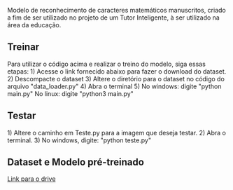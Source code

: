 Modelo de reconhecimento de caracteres matemáticos manuscritos, criado a fim de ser utilizado no projeto de um Tutor Inteligente, à ser utilizado na área da educação.

<h2>Treinar</h2>
Para utilizar o código acima e realizar o treino do modelo, siga essas etapas:
1) Acesse o link fornecido abaixo para fazer o download do dataset.
2) Descompacte o dataset
3) Altere o diretório para o dataset no código do arquivo "data_loader.py"
4) Abra o terminal
5) No windows: digite "python main.py"
   No linux: digite "python3 main.py"


<h2>Testar</h2>
1) Altere o caminho em Teste.py para a imagem que deseja testar.
2) Abra o terminal.
3) No windows, digite: "python teste.py"

<h2>Dataset e Modelo pré-treinado</h2>
<a href=">https://drive.google.com/drive/folders/1NCkfvu4bruAAUm7MHWEfmmp5TPcANPF_?usp=sharing">Link para o drive</a
